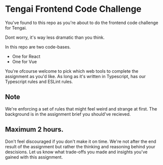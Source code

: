 # Tengai Frontend Code Challenge
You've found to this repo as you're about to do the frontend code challenge for Tengai.

Dont worry, it's way less dramatic than you think.

In this repo are two code-bases.
* One for React
* One for Vue

You're ofcourse welcome to pick which web tools to complete the assignment as you'd like.
As long as it's written in Typescript, has our Typescript rules and ESLint rules.

  
##  Note
We're enforcing a set of rules that might feel weird and strange at first.
The background is in the assignment brief you should've recieved.

## Maximum 2 hours.
Don't feel discouraged if you don't make it on time. We're not after the end result of the assignment but rather the thinking and reasoning behind your descisions. Let us know what trade-offs you made and insights you've gained with this assignment.